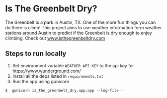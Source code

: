 # Is The Greenbelt Dry?

The Greenbelt is a park in Austin, TX. One of the more fun things you can do there is climb! This project aims to use weather information form weather stations around Austin to predict if the Greenbelt is dry enough to enjoy climbing.
Check out www.isthegreenbeltdry.com

## Steps to run locally

1. Set environment variable `WEATHER_API_KEY` to the api key for https://www.wunderground.com/
1. Install all the deps listed in `requirements.txt`
1. Run the app using gunicorn
```
$  gunicorn is_the_greenbelt_dry.app:app --log-file -
```
